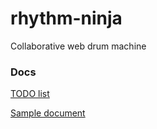 rhythm-ninja
============

Collaborative web drum machine

### Docs

[TODO list](//github.com/ggoodwin37/rhythm-ninja/blob/gg-data/docs/todo.md)

[Sample document](//github.com/ggoodwin37/rhythm-ninja/blob/gg-data/docs/set1.md)
